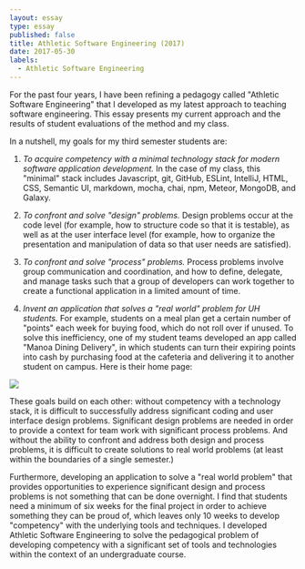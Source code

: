 ```yaml
---
layout: essay
type: essay
published: false
title: Athletic Software Engineering (2017)
date: 2017-05-30
labels:
  - Athletic Software Engineering
---
```


For the past four years, I have been refining a pedagogy called "Athletic Software Engineering" that I developed as my latest approach to teaching software engineering.   This essay presents my current approach and the results of student evaluations of the method and my class.

In a nutshell, my goals for my third semester students are:

  1. *To acquire competency with a minimal technology stack for modern software application development.* In the case of my class, this "minimal" stack includes Javascript, git, GitHub, ESLint, IntelliJ, HTML, CSS, Semantic UI, markdown, mocha, chai, npm, Meteor, MongoDB, and Galaxy.
    
  2. *To confront and solve "design" problems.* Design problems occur at the code level (for example, how to structure code so that it is testable), as well as at the user interface level (for example, how to organize the presentation and manipulation of data so that user needs are satisfied).
  
  3. *To confront and solve "process" problems.* Process problems involve group communication and coordination, and how to define, delegate, and manage tasks such that a group of developers can work together to create a functional application in a limited amount of time. 
  
  4. *Invent an application that solves a "real world" problem for UH students.* For example, students on a meal plan get a certain number of "points" each week for buying food, which do not roll over if unused. To solve this inefficiency, one of my student teams developed an app called "Manoa Dining Delivery", in which students can turn their expiring points into cash by purchasing food at the cafeteria and delivering it to another student on campus. Here is their home page:

<img class="ui responsive image" src="{{ site.baseurl }}/images/manoa_dining_landing.jpg">

These goals build on each other: without competency with a technology stack, it is difficult to successfully address significant coding and user interface design problems.  Significant design problems are needed in order to provide a context for team work with significant process problems. And without the ability to confront and address both design and process problems, it is difficult to create solutions to real world problems (at least within the boundaries of a single semester.)

Furthermore, developing an application to solve a "real world problem" that provides opportunities to experience significant design and process problems is not something that can be done overnight.  I find that students need a minimum of six weeks for the final project in order to achieve something they can be proud of, which leaves only 10 weeks to develop "competency" with the underlying tools and techniques. I developed Athletic Software Engineering to solve the pedagogical problem of developing competency with a significant set of tools and technologies within the context of an undergraduate course. 










   
 
